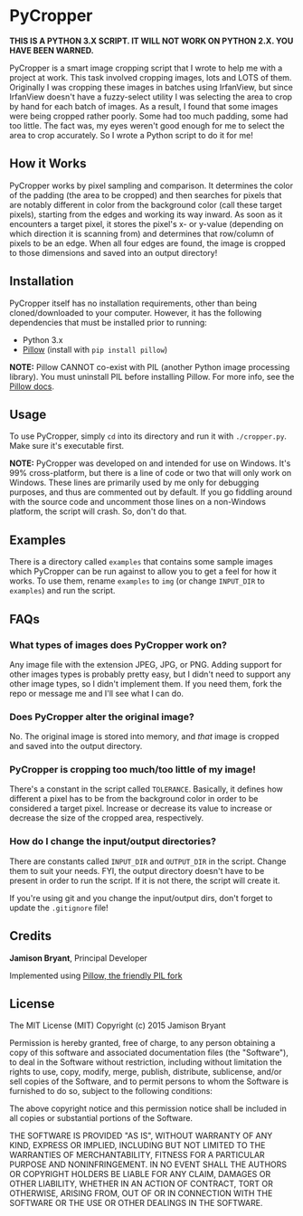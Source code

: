 # PyCropper

**THIS IS A PYTHON 3.X SCRIPT. IT WILL NOT WORK ON PYTHON 2.X. YOU HAVE BEEN WARNED.**

PyCropper is a smart image cropping script that I wrote to help me with a project at work. This task involved cropping
images, lots and LOTS of them. Originally I was cropping these images in batches using IrfanView, but since IrfanView
doesn't have a fuzzy-select utility I was selecting the area to crop by hand for each batch of images. As a result, I
found that some images were being cropped rather poorly. Some had too much padding, some had too little. The fact was, 
my eyes weren't good enough for me to select the area to crop accurately. So I wrote a Python script to do it for me!

## How it Works
PyCropper works by pixel sampling and comparison. It determines the color of the padding (the area to be cropped) and 
then searches for pixels that are notably different in color from the background color (call these target pixels), 
starting from the edges and working its way inward. As soon as it encounters a target pixel, it stores the pixel's x-
or y-value (depending on which direction it is scanning from) and determines that row/column of pixels to be an edge.
When all four edges are found, the image is cropped to those dimensions and saved into an output directory!

## Installation
PyCropper itself has no installation requirements, other than being cloned/downloaded to your computer. However, it
has the following dependencies that must be installed prior to running:

* Python 3.x
* [Pillow](https://python-pillow.github.io) (install with `pip install pillow`)

**NOTE:** Pillow CANNOT co-exist with PIL (another Python image processing library). You must uninstall PIL before 
installing Pillow. For more info, see the [Pillow docs](http://pillow.readthedocs.org/en/3.0.x/installation.html).

## Usage
To use PyCropper, simply `cd` into its directory and run it with `./cropper.py`. Make sure it's executable first.

**NOTE:** PyCropper was developed on and intended for use on Windows. It's 99% cross-platform, but there is a line of
code or two that will only work on Windows. These lines are primarily used by me only for debugging purposes, and thus
are commented out by default. If you go fiddling around with the source code and uncomment those lines on a non-Windows 
platform, the script will crash. So, don't do that.

## Examples
There is a directory called `examples` that contains some sample images which PyCropper can be run against to allow you 
to get a feel for how it works. To use them, rename `examples` to `img` (or change `INPUT_DIR` to `examples`) and run 
the script.

## FAQs
### What types of images does PyCropper work on?
Any image file with the extension JPEG, JPG, or PNG. Adding support for other images types is probably pretty easy, but 
I didn't need to support any other image types, so I didn't implement them. If you need them, fork the repo or message
me and I'll see what I can do.

### Does PyCropper alter the original image?
No. The original image is stored into memory, and *that* image is cropped and saved into the output directory.

### PyCropper is cropping too much/too little of my image!
There's a constant in the script called `TOLERANCE`. Basically, it defines how different a pixel has to be from the 
background color in order to be considered a target pixel. Increase or decrease its value to increase or decrease the 
size of the cropped area, respectively.

### How do I change the input/output directories?
There are constants called `INPUT_DIR` and `OUTPUT_DIR` in the script. Change them to suit your needs. FYI, the output
directory doesn't have to be present in order to run the script. If it is not there, the script will create it. 

If you're using git and you change the input/output dirs, don't forget to update the `.gitignore` file!

## Credits
**Jamison Bryant**, Principal Developer

Implemented using [Pillow, the friendly PIL fork](https://python-pillow.github.io)

## License
The MIT License (MIT)
Copyright (c) 2015 Jamison Bryant

Permission is hereby granted, free of charge, to any person obtaining a copy of this software and associated 
documentation files (the "Software"), to deal in the Software without restriction, including without limitation the 
rights to use, copy, modify, merge, publish, distribute, sublicense, and/or sell copies of the Software, and to permit 
persons to whom the Software is furnished to do so, subject to the following conditions:

The above copyright notice and this permission notice shall be included in all copies or substantial portions of the 
Software.

THE SOFTWARE IS PROVIDED "AS IS", WITHOUT WARRANTY OF ANY KIND, EXPRESS OR IMPLIED, INCLUDING BUT NOT LIMITED TO THE 
WARRANTIES OF MERCHANTABILITY, FITNESS FOR A PARTICULAR PURPOSE AND NONINFRINGEMENT. IN NO EVENT SHALL THE AUTHORS OR 
COPYRIGHT HOLDERS BE LIABLE FOR ANY CLAIM, DAMAGES OR OTHER LIABILITY, WHETHER IN AN ACTION OF CONTRACT, TORT OR 
OTHERWISE, ARISING FROM, OUT OF OR IN CONNECTION WITH THE SOFTWARE OR THE USE OR OTHER DEALINGS IN THE SOFTWARE.




 